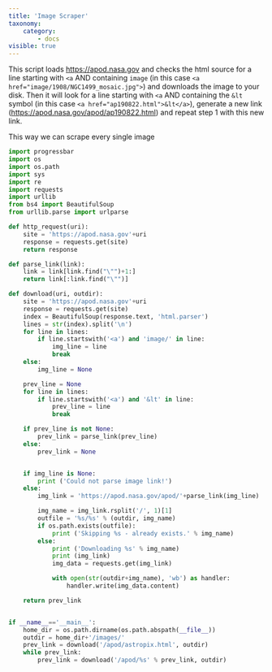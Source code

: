 ```yaml
---
title: 'Image Scraper'
taxonomy:
    category:
        - docs
visible: true
---
```


This script loads https://apod.nasa.gov and checks the html source for a line starting with ```<a``` AND containing ```image``` (in this case ```<a href="image/1908/NGC1499_mosaic.jpg">```) and downloads the image to your disk.
Then it will look for a line starting with ```<a``` AND containing the ```&lt``` symbol (in this case ```<a href="ap190822.html">&lt</a>```), generate a new link (https://apod.nasa.gov/apod/ap190822.html) and repeat step 1 with this new link.

This way we can scrape every single image

```python
import progressbar
import os
import os.path
import sys
import re
import requests
import urllib
from bs4 import BeautifulSoup
from urllib.parse import urlparse

def http_request(uri):
    site = 'https://apod.nasa.gov'+uri
    response = requests.get(site)
    return response

def parse_link(link):
    link = link[link.find("\"")+1:]
    return link[:link.find("\"")]

def download(uri, outdir):
    site = 'https://apod.nasa.gov'+uri
    response = requests.get(site)
    index = BeautifulSoup(response.text, 'html.parser')
    lines = str(index).split('\n')
    for line in lines:
        if line.startswith('<a') and 'image/' in line:
            img_line = line
            break
    else:
        img_line = None

    prev_line = None
    for line in lines:
        if line.startswith('<a') and '&lt' in line:
            prev_line = line
            break

    if prev_line is not None:
        prev_link = parse_link(prev_line)
    else:
        prev_link = None


    if img_line is None:
        print ('Could not parse image link!')
    else:
        img_link = 'https://apod.nasa.gov/apod/'+parse_link(img_line)

        img_name = img_link.rsplit('/', 1)[1]
        outfile = '%s/%s' % (outdir, img_name)
        if os.path.exists(outfile):
            print ('Skipping %s - already exists.' % img_name)
        else:
            print ('Downloading %s' % img_name)
            print (img_link)
            img_data = requests.get(img_link)

            with open(str(outdir+img_name), 'wb') as handler:
                handler.write(img_data.content)

    return prev_link


if __name__=='__main__':
    home_dir = os.path.dirname(os.path.abspath(__file__))
    outdir = home_dir+'/images/'
    prev_link = download('/apod/astropix.html', outdir)
    while prev_link:
        prev_link = download('/apod/%s' % prev_link, outdir)
```